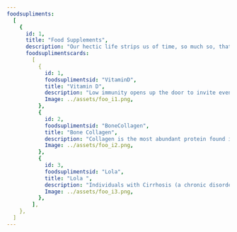 ```yaml
---
foodsupliments:
  [
    {
      id: 1,
      title: "Food Supplements",
      description: "Our hectic life strips us of time, so much so, that we even miss out on the essential nutrients. We can’t provide you with time but can help you cover at least the nutrition bit with our quality supplements.",
      foodsuplimentscards:
        [
          {
            id: 1,
            foodsuplimentsid: "VitaminD",
            title: "Vitamin D",
            description: "Low immunity opens up the door to invite even more diseases. Our vitamin D3 supplements not only just boosts immunity but strengthen bones and muscles, aids in weight loss, improves heart function and even alleviates mood.",
            Image: ../assets/foo_i1.png,
          },
          {
            id: 2,
            foodsuplimentsid: "BoneCollagen",
            title: "Bone Collagen",
            description: "Collagen is the most abundant protein found in the human body. It is the building block to that gives structure and strength.  A deficiency of collagen in the body can lead to bone disorders such osteoporosis. Try our bone collagen supplements and witness by yourselves increase in Bone Mass Density (BMD) and bone strength. Available in Rosehip variant too.",
            Image: ../assets/foo_i2.png,
          },
          {
            id: 3,
            foodsuplimentsid: "Lola",
            title: "Lola ",
            description: "Individuals with Cirrhosis (a chronic disorder of liver) often develop hepatic encephalopathy, a complication which results in poor brain functioning. These may result in difficulties with speech, balance and daily functioning. L-ornithine and L-aspartate remedies these issues and significantly improve hepatic encephalopathy.",
            Image: ../assets/foo_i3.png,
          },
        ],
    },
  ]
---
```

